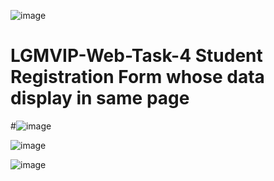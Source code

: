 ![image](https://github.com/Ayaan198/LGMVIP-Web-Task-4/assets/110682132/d653d095-f25d-4929-84ae-efccfd654f95)

# LGMVIP-Web-Task-4 Student Registration Form whose data display in same page

#![image](https://github.com/Ayaan198/LGMVIP-Web-Task-4/assets/110682132/8a09f25c-73f8-4e8b-b4a3-0e57e3704b6f)

![image](https://github.com/Ayaan198/LGMVIP-Web-Task-4/assets/110682132/fc22f32b-fefc-46e3-8938-0dfda4429d24)

![image](https://github.com/Ayaan198/LGMVIP-Web-Task-4/assets/110682132/d3be5424-0785-4cc5-af91-bcb4f2a05390)


